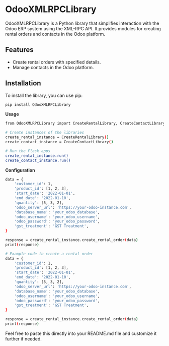 # OdooXMLRPCLibrary

OdooXMLRPCLibrary is a Python library that simplifies interaction with the Odoo ERP system using the XML-RPC API. It provides modules for creating rental orders and contacts in the Odoo platform.

## Features

- Create rental orders with specified details.
- Manage contacts in the Odoo platform.

## Installation

To install the library, you can use pip:

```bash
pip install OdooXMLRPCLibrary
```

**Usage**
```bash
from OdooXMLRPCLibrary import CreateRentalLibrary, CreateContactLibrary

# Create instances of the libraries
create_rental_instance = CreateRentalLibrary()
create_contact_instance = CreateContactLibrary()

# Run the Flask apps
create_rental_instance.run()
create_contact_instance.run()
```

**Configuration**
```bash
data = {
    'customer_id': 1,
    'product_id': [1, 2, 3],
    'start_date': '2022-01-01',
    'end_date': '2022-01-10',
    'quantity': [5, 3, 2],
    'odoo_server_url': 'https://your-odoo-instance.com',
    'database_name': 'your_odoo_database',
    'odoo_username': 'your_odoo_username',
    'odoo_password': 'your_odoo_password',
    'gst_treatment': 'GST Treatment',
}

response = create_rental_instance.create_rental_order(data)
print(response)
```

```bash
# Example code to create a rental order
data = {
    'customer_id': 1,
    'product_id': [1, 2, 3],
    'start_date': '2022-01-01',
    'end_date': '2022-01-10',
    'quantity': [5, 3, 2],
    'odoo_server_url': 'https://your-odoo-instance.com',
    'database_name': 'your_odoo_database',
    'odoo_username': 'your_odoo_username',
    'odoo_password': 'your_odoo_password',
    'gst_treatment': 'GST Treatment',
}

response = create_rental_instance.create_rental_order(data)
print(response)
```


Feel free to paste this directly into your README.md file and customize it further if needed.
